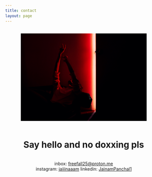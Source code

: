 ```yaml
---
title: contact
layout: page
---
```


<br>

<div align="center">
<img src="/static/front_HQ4.jpg" alt="Sup" width="80%" height="280px">
</div>
<!-- ![](/static/front6.jpeg)  -->

<!-- <div align="center">
Feel Free To Contact Me
</div> -->

<!-- <div align="center">
<br>
<a href="mailto:freefall25@proton.me">Email</a>
<a href="https://www.instagram.com/jaiiinaaam">instagram</a>
<a href="https://www.linkedin.com/in/jainampanchal/">linkedin</a>
</div> -->


<div align="center">
<br>
<h1>Say hello and no doxxing pls</h1><br>
inbox: <a href="mailto:freefall25@proton.me">freefall25@proton.me</a><br>
instagram: <a href="https://www.instagram.com/jaiiinaaam">jaiiinaaam</a>
linkedin: <a href="https://www.linkedin.com/in/jainampanchal/">JainamPanchal1</a>
</div>
<!-- inbox : [freefall25@proton.me](mailto:freefall25@proton.me)
instagram : [jaiiinaam](https://www.instagram.com/jaiiinaaam)
linkedin : [JainamPanchal](https://www.linkedin.com/in/jainampanchal/) -->